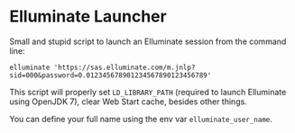 Elluminate Launcher
===================

Small and stupid script to launch an Elluminate session from the command line:

    elluminate 'https://sas.elluminate.com/m.jnlp?sid=000&password=0.012345678901234567890123456789'

This script will properly set `LD_LIBRARY_PATH` (required to launch Elluminate using OpenJDK 7), clear Web Start cache, besides other things.

You can define your full name using the env var `elluminate_user_name`.